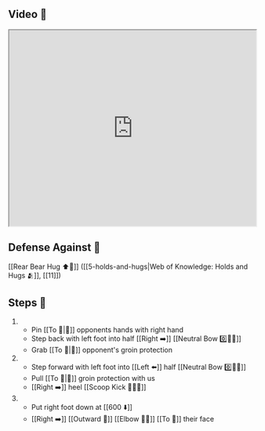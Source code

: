 ## Video 🎥

<iframe src="https://www.youtube.com/embed/0oaQcc1cbzE?start=256" width="100%" height="400"></iframe>

## Defense Against 🤺

[[Rear Bear Hug ⬆️🐻]] ([[5-holds-and-hugs|Web of Knowledge: Holds and Hugs 🫂]], [[11]])

## Steps 👣

1. - Pin [[To 🎯|🎯]] opponents hands with right hand
    - Step back with left foot into half [[Right ➡️]] [[Neutral Bow 0️⃣🧍‍♂️]]
    - Grab [[To 🎯|🎯]] opponent's groin protection
2. - Step forward with left foot into [[Left ⬅️]] half [[Neutral Bow 0️⃣🧍‍♂️]]
    - Pull [[To 🎯|🎯]] groin protection with us
    - [[Right ➡️]] heel [[Scoop Kick 🥄🦶💥]]
3. - Put right foot down at [[600 ⬇️]]
    - [[Right ➡️]] [[Outward 🔼]] [[Elbow 💪💥]] [[To 🎯]] their face
